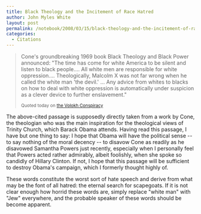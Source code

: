 ```yaml
---
title: Black Theology and the Incitement of Race Hatred
author: John Myles White
layout: post
permalink: /notebook/2008/03/15/black-theology-and-the-incitement-of-race-hatred/
categories:
  - Citations
---
```


<blockquote>
<p>Cone's groundbreaking 1969 book Black Theology and Black Power announced: "The time has come for white America to be silent and listen to black people.... All white men are responsible for white oppression.... Theologically, Malcolm X was not far wrong when he called the white man 'the devil.' ... Any advice from whites to blacks on how to deal with white oppression is automatically under suspicion as a clever device to further enslavement."</p>

<small>Quoted today on <a href="http://volokh.com/posts/1205550121.shtml">the Volokh Conspiracy</a></small>
</blockquote>

The above-cited passage is supposedly directly taken from a work by Cone, the theologian who was the main inspiration for the theological views of Trinity Church, which Barack Obama attends. Having read this passage, I have but one thing to say: I hope that Obama will have the political sense -- to say nothing of the moral decency -- to disavow Cone as readily as he disavowed Samantha Powers just recently, especially when I personally feel that Powers acted rather admirably, albeit foolishly, when she spoke so candidly of Hillary Clinton. If not, I hope that this passage will be sufficient to destroy Obama's campaign, which I formerly thought highly of.

These words constitute the worst sort of hate speech and derive from what may be the font of all hatred: the eternal search for scapegoats. If it is not clear enough how horrid these words are, simply replace "white man" with "Jew" everywhere, and the probable speaker of these words should be become apparent.
